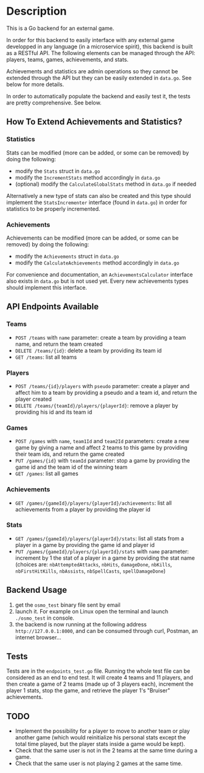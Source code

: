 # Description

This is a Go backend for an external game.

In order for this backend to easily interface with any external game developped in any language (in a microservice spirit), this backend is built as a RESTful API.
The following elements can be managed through the API: players, teams, games, achievements, and stats.

Achievements and statistics are admin operations so they cannot be extended through the API but they can be easily extended in `data.go`. See below for more details.

In order to automatically populate the backend and easily test it, the tests are pretty comprehensive. See below.

## How To Extend Achievements and Statistics?

### Statistics

Stats can be modified (more can be added, or some can be removed) by doing the following:

* modify the `Stats` struct in `data.go`
* modify the `IncrementStats` method accordingly in `data.go`
* (optional) modify the `CalculateGlobalStats` method in `data.go` if needed

Alternatively a new type of stats can also be created and this type should implement the `StatsIncrementer` interface (found in `data.go`) in order for statistics to be properly incremented.

### Achievements

Achievements can be modified (more can be added, or some can be removed) by doing the following:

* modify the `Achievements` struct in `data.go`
* modify the `CalculateAchievements` method accordingly in `data.go`

For convenience and documentation, an `AchievementsCalculator` interface also exists in `data.go` but is not used yet. Every new achievements types should implement this interface.

## API Endpoints Available

### Teams

* `POST /teams` with `name` parameter: create a team by providing a team name, and return the team created
* `DELETE /teams/{id}`: delete a team by providing its team id
* `GET /teams`: list all teams

### Players

* `POST /teams/{id}/players` with `pseudo` parameter: create a player and affect him to a team by providing a pseudo and a team id, and return the player created
* `DELETE /teams/{teamId}/players/{playerId}`: remove a player by providing his id and its team id

### Games

* `POST /games` with `name`, `team1Id` and `team2Id` parameters: create a new game by giving a name and affect 2 teams to this game by providing their team ids, and return the game created
* `PUT /games/{id}` with `teamId` parameter: stop a game by providing the game id and the team id of the winning team
* `GET /games`: list all games

### Achievements

* `GET /games/{gameId}/players/{playerId}/achievements`: list all achievements from a player by providing the player id

### Stats

* `GET /games/{gameId}/players/{playerId}/stats`: list all stats from a player in a game by providing the game id and player id
* `PUT /games/{gameId}/players/{playerId}/stats` with `name` parameter: increment by 1 the stat of a player in a game by providing the stat name (choices are: `nbAttemptedAttacks`, `nbHits`, `damageDone`, `nbKills`, `nbFirstHitKills`, `nbAssists`, `nbSpellCasts`, `spellDamageDone`)

## Backend Usage

1. get the `osmo_test` binary file sent by email
1. launch it. For example on Linux open the terminal and launch `./osmo_test` in console.
1. the backend is now running at the following address `http://127.0.0.1:8000`, and can be consumed through curl, Postman, an internet browser...

## Tests

Tests are in the `endpoints_test.go` file.
Running the whole test file can be considered as an end to end test. It will create 4 teams and 11 players, and then create a game of 2 teams (made up of 3 players each), increment the player 1 stats, stop the game, and retrieve the player 1's "Bruiser" achievements.

## TODO

* Implement the possibility for a player to move to another team or play another game (which would reinitialize his personal stats except the total time played, but the player stats inside a game would be kept).
* Check that the same user is not in the 2 teams at the same time during a game.
* Check that the same user is not playing 2 games at the same time.
